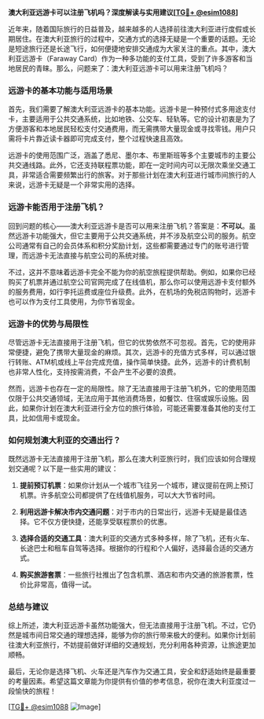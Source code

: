 **澳大利亚远游卡可以注册飞机吗？深度解读与实用建议[[TG💪+ @esim1088](https://t.me/s/esim1088)]**

近年来，随着国际旅行的日益普及，越来越多的人选择前往澳大利亚进行度假或长期居住。在澳大利亚旅行的过程中，交通方式的选择无疑是一个重要的话题。无论是短途旅行还是长途飞行，如何便捷地安排交通成为大家关注的重点。其中，澳大利亚远游卡（Faraway Card）作为一种多功能的支付工具，受到了许多游客和当地居民的青睐。那么，问题来了：澳大利亚远游卡可以用来注册飞机吗？

### **远游卡的基本功能与适用场景**

首先，我们需要了解澳大利亚远游卡的基本功能。远游卡是一种预付式多用途支付卡，主要适用于公共交通系统，比如地铁、公交车、轻轨等。它的设计初衷是为了方便游客和本地居民轻松支付交通费用，而无需携带大量现金或寻找零钱。用户只需将卡片靠近读卡器即可完成支付，整个过程快速且高效。

远游卡的使用范围广泛，涵盖了悉尼、墨尔本、布里斯班等多个主要城市的主要公共交通线路。此外，它还支持联程票功能，即在一定时间内可以无限次乘坐交通工具，非常适合需要频繁出行的旅客。对于那些计划在澳大利亚进行城市间旅行的人来说，远游卡无疑是一个非常实用的选择。

### **远游卡能否用于注册飞机？**

回到问题的核心——澳大利亚远游卡是否可以用来注册飞机？答案是：**不可以**。虽然远游卡功能强大，但它主要用于公共交通系统，并不涉及航空公司的服务。航空公司通常有自己的会员体系和积分奖励计划，这些都需要通过专门的账号进行管理，而远游卡无法直接与航空公司的系统对接。

不过，这并不意味着远游卡完全不能为你的航空旅程提供帮助。例如，如果你已经购买了机票并通过航空公司官网完成了在线值机，那么你可以使用远游卡支付额外的服务费用，如行李托运费或座位升级费。此外，在机场的免税店购物时，远游卡也可以作为支付工具使用，为你节省现金。

### **远游卡的优势与局限性**

尽管远游卡无法直接用于注册飞机，但它的优势依然不可忽视。首先，它的使用非常便捷，避免了携带大量现金的麻烦。其次，远游卡的充值方式多样，可以通过银行转账、ATM机或线上平台完成充值，操作简单快捷。此外，远游卡的计费机制也非常人性化，支持按需消费，不会产生不必要的浪费。

然而，远游卡也存在一定的局限性。除了无法直接用于注册飞机外，它的使用范围仅限于公共交通领域，无法应用于其他消费场景，如餐饮、住宿或娱乐设施。因此，如果你计划在澳大利亚进行全方位的旅行体验，可能还需要准备其他的支付工具，比如信用卡或现金。

### **如何规划澳大利亚的交通出行？**

既然远游卡无法直接用于注册飞机，那么在澳大利亚旅行时，我们应该如何合理规划交通呢？以下是一些实用的建议：

1. **提前预订机票**：如果你计划从一个城市飞往另一个城市，建议提前在网上预订机票。许多航空公司都提供了在线值机服务，可以大大节省时间。

2. **利用远游卡解决市内交通问题**：对于市内的日常出行，远游卡无疑是最佳选择。它不仅方便快捷，还能享受联程票价的优惠。

3. **选择合适的交通工具**：澳大利亚的交通方式多种多样，除了飞机，还有火车、长途巴士和租车自驾等选择。根据你的行程和个人偏好，选择最合适的交通方式。

4. **购买旅游套票**：一些旅行社推出了包含机票、酒店和市内交通的旅游套票，性价比非常高，值得一试。

### **总结与建议**

综上所述，澳大利亚远游卡虽然功能强大，但无法直接用于注册飞机。不过，它仍然是城市间日常交通的理想选择，能够为你的旅行带来极大的便利。如果你计划前往澳大利亚旅行，不妨提前做好详细的交通规划，充分利用各种资源，让旅途更加顺畅。

最后，无论你是选择飞机、火车还是汽车作为交通工具，安全和舒适始终是最重要的考量因素。希望这篇文章能为你提供有价值的参考信息，祝你在澳大利亚度过一段愉快的旅程！

[[TG💪+ @esim1088](https://t.me/s/esim1088) ![Image](https://i.postimg.cc/4NQfJmqS/Snipaste-2025-05-13-00-14-12.png)]
